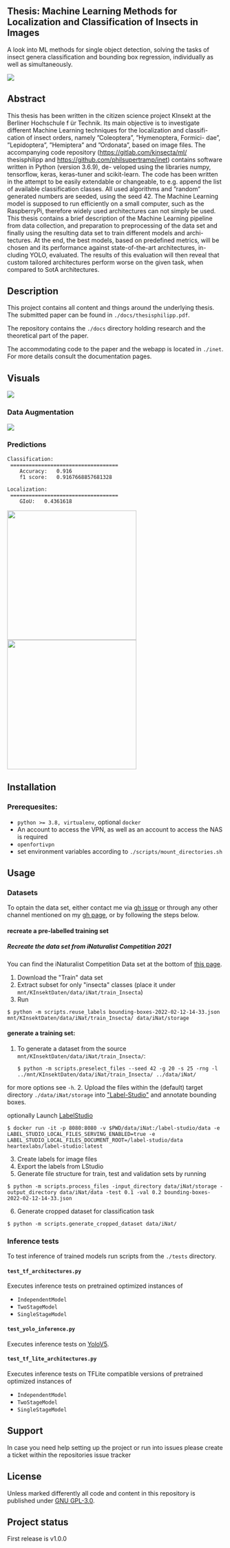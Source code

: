 ## Thesis: Machine Learning Methods for Localization and Classification of Insects in Images
A look into ML methods for single object detection, solving the tasks of insect genera classification
and bounding box regression, individually as well as simultaneously.

![](docs/code/source/_static/dataset-representation.png)
## Abstract
This thesis has been written in the citizen science project KInsekt at
the Berliner Hochschule f ̈ur Technik. Its main objective is to investigate
different Machine Learning techniques for the localization and classifi-
cation of insect orders, namely ”Coleoptera”, ”Hymenoptera, Formici-
dae”, ”Lepidoptera”, ”Hemiptera” and ”Ordonata”, based on image files.
The accompanying code repository (https://gitlab.com/kinsecta/ml/
thesisphilipp and https://github.com/philsupertramp/inet) contains software written in Python (version 3.6.9), de-
veloped using the libraries numpy,
tensorflow, keras, keras-tuner and scikit-learn. The code has
been written in the attempt to be easily extendable or changeable, to e.g.
append the list of available classification classes.
All used algorithms and ”random” generated numbers are seeded, using
the seed 42.
The Machine Learning model is supposed to run efficiently on a small
computer, such as the RaspberryPi, therefore widely used architectures
can not simply be used.
This thesis contains a brief description of the Machine Learning pipeline
from data collection, and preparation to preprocessing of the data set and
finally using the resulting data set to train different models and archi-
tectures. At the end, the best models, based on predefined metrics, will
be chosen and its performance against state-of-the-art architectures, in-
cluding YOLO, evaluated. The results of this evaluation will then reveal
that custom tailored architectures perform worse on the given task, when
compared to SotA architectures.

## Description
This project contains all content and things around the underlying thesis.
The submitted paper can be found in `./docs/thesisphilipp.pdf`.

The repository contains the `./docs` directory holding research and the theoretical part of the paper.

The accommodating code to the paper and the webapp is located in `./inet`.
For more details consult the documentation pages.

## Visuals

![](_static/dataset-representation.png)
### Data Augmentation
![](_static/data.png)

### Predictions

```text
Classification:
 ===================================
    Accuracy:   0.916
    f1 score:   0.9167668857681328

Localization:
 ===================================
    GIoU:   0.4361618
```

<img src="docs/code/source/_static/independent-model-predictions.png" width="300px">
<img src="docs/code/source/_static/independent-model-confusion.png" width="300px">

## Installation

### Prerequesites:
- `python >= 3.8, virtualenv`, optional `docker`
- An account to access the VPN, as well as an account to access the NAS is required
- `openfortivpn`
- set environment variables according to `./scripts/mount_directories.sh`

## Usage
### Datasets
To optain the data set, either contact me via [gh issue](https://github.com/philsupertramp/inet/issues/new) or through any other channel mentioned on my [gh page](https://github.com/philsupertramp), or by following the steps below.

#### recreate a pre-labelled training set
##### Recreate the data set from iNaturalist Competition 2021
You can find the iNaturalist Competition Data set at the bottom of [this page](https://github.com/visipedia/inat_comp/tree/master/2021).

1. Download the "Train" data set
2. Extract subset for only "insecta" classes (place it under `mnt/KInsektDaten/data/iNat/train_Insecta`)
3. Run  
```shell
$ python -m scripts.reuse_labels bounding-boxes-2022-02-12-14-33.json mnt/KInsektDaten/data/iNat/train_Insecta/ data/iNat/storage
```
#### generate a training set:

1. To generate a dataset from the source `mnt/KInsektDaten/data/iNat/train_Insecta/`:
    ```shell
    $ python -m scripts.preselect_files --seed 42 -g 20 -s 25 -rng -l ../mnt/KInsektDaten/data/iNat/train_Insecta/ ../data/iNat/
    ```
for more options see `-h`.
2. Upload the files within the (default) target directory `./data/iNat/storage` into ["Label-Studio"](https://labelstudio-kinsekt.app.datexis.com) and annotate bounding boxes.

optionally Launch [LabelStudio](https://labelstud.io/)

    $ docker run -it -p 8080:8080 -v $PWD/data/iNat:/label-studio/data -e LABEL_STUDIO_LOCAL_FILES_SERVING_ENABLED=true -e LABEL_STUDIO_LOCAL_FILES_DOCUMENT_ROOT=/label-studio/data heartexlabs/label-studio:latest
3. Create labels for image files
4. Export the labels from LStudio
5. Generate file structure for train, test and validation sets by running
```shell
$ python -m scripts.process_files -input_directory data/iNat/storage -output_directory data/iNat/data -test 0.1 -val 0.2 bounding-boxes-2022-02-12-14-33.json
```
6. Generate cropped dataset for classification task
```shell
$ python -m scripts.generate_cropped_dataset data/iNat/
```

### Inference tests
To test inference of trained models run scripts from the `./tests` directory.

#### `test_tf_architectures.py`
Executes inference tests on pretrained optimized instances of
- `IndependentModel`
- `TwoStageModel`
- `SingleStageModel`

#### `test_yolo_inference.py`
Executes inference tests on [YoloV5](https://github.com/ultralytics/yolov5).

#### `test_tf_lite_architectures.py`
Executes inference tests on TFLite compatible versions of pretrained optimized instances of
- `IndependentModel`
- `TwoStageModel`
- `SingleStageModel`


## Support
In case you need help setting up the project or run into issues please create a ticket within the repositories issue tracker

## License
Unless marked differently all code and content in this repository is published under [GNU GPL-3.0](LICENSE).
## Project status
First release is v1.0.0

